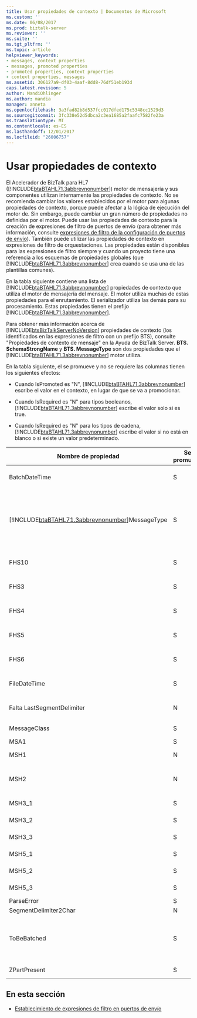 ```yaml
---
title: Usar propiedades de contexto | Documentos de Microsoft
ms.custom: ''
ms.date: 06/08/2017
ms.prod: biztalk-server
ms.reviewer: ''
ms.suite: ''
ms.tgt_pltfrm: ''
ms.topic: article
helpviewer_keywords:
- messages, context properties
- messages, promoted properties
- promoted properties, context properties
- context properties, messages
ms.assetid: 306127a9-df03-4aaf-8dd8-76df51eb193d
caps.latest.revision: 5
author: MandiOhlinger
ms.author: mandia
manager: anneta
ms.openlocfilehash: 3a3fad82b8d537fcc017dfed175c5348cc1529d3
ms.sourcegitcommit: 3fc338e52d5dbca2c3ea1685a2faafc7582fe23a
ms.translationtype: MT
ms.contentlocale: es-ES
ms.lasthandoff: 12/01/2017
ms.locfileid: "26006757"
---
```

# <a name="using-context-properties"></a>Usar propiedades de contexto
El Acelerador de BizTalk para HL7 ([!INCLUDE[btaBTAHL71.3abbrevnonumber](../../includes/btabtahl71-3abbrevnonumber-md.md)]) motor de mensajería y sus componentes utilizan internamente las propiedades de contexto. No se recomienda cambiar los valores establecidos por el motor para algunas propiedades de contexto, porque puede afectar a la lógica de ejecución del motor de. Sin embargo, puede cambiar un gran número de propiedades no definidas por el motor. Puede usar las propiedades de contexto para la creación de expresiones de filtro de puertos de envío (para obtener más información, consulte [expresiones de filtro de la configuración de puertos de envío](../../adapters-and-accelerators/accelerator-hl7/setting-filter-expressions-on-send-ports.md)). También puede utilizar las propiedades de contexto en expresiones de filtro de orquestaciones. Las propiedades están disponibles para las expresiones de filtro siempre y cuando un proyecto tiene una referencia a los esquemas de propiedades globales (que [!INCLUDE[btaBTAHL71.3abbrevnonumber](../../includes/btabtahl71-3abbrevnonumber-md.md)] crea cuando se usa una de las plantillas comunes).  
  
 En la tabla siguiente contiene una lista de [!INCLUDE[btaBTAHL71.3abbrevnonumber](../../includes/btabtahl71-3abbrevnonumber-md.md)] propiedades de contexto que utiliza el motor de mensajería del mensaje. El motor utiliza muchas de estas propiedades para el enrutamiento. El serializador utiliza las demás para su procesamiento. Estas propiedades tienen el prefijo [!INCLUDE[btaBTAHL71.3abbrevnonumber](../../includes/btabtahl71-3abbrevnonumber-md.md)].  
  
 Para obtener más información acerca de [!INCLUDE[btsBizTalkServerNoVersion](../../includes/btsbiztalkservernoversion-md.md)] propiedades de contexto (los identificados en las expresiones de filtro con un prefijo BTS), consulte "Propiedades de contexto de mensaje" en la Ayuda de BizTalk Server. **BTS. SchemaStrongName** y **BTS. MessageType** son dos propiedades que el [!INCLUDE[btaBTAHL71.3abbrevnonumber](../../includes/btabtahl71-3abbrevnonumber-md.md)] motor utiliza.  
  
 En la tabla siguiente, el se promueve y no se requiere las columnas tienen los siguientes efectos:  
  
-   Cuando IsPromoted es "N", [!INCLUDE[btaBTAHL71.3abbrevnonumber](../../includes/btabtahl71-3abbrevnonumber-md.md)] escribe el valor en el contexto, en lugar de que se va a promocionar.  
  
-   Cuando IsRequired es "N" para tipos booleanos, [!INCLUDE[btaBTAHL71.3abbrevnonumber](../../includes/btabtahl71-3abbrevnonumber-md.md)] escribe el valor solo si es true.  
  
-   Cuando IsRequired es "N" para los tipos de cadena, [!INCLUDE[btaBTAHL71.3abbrevnonumber](../../includes/btabtahl71-3abbrevnonumber-md.md)] escribe el valor si no está en blanco o si existe un valor predeterminado.  
  
|Nombre de propiedad|Se promueve|Es necesario|Notas|  
|-------------------|-----------------|-----------------|-----------|  
|BatchDateTime|S|N|[!INCLUDE[btaBTAHL71.3abbrevnonumber](../../includes/btabtahl71-3abbrevnonumber-md.md)]promueve esta propiedad cuando procesa un mensaje por lotes.|  
|[!INCLUDE[btaBTAHL71.3abbrevnonumber](../../includes/btabtahl71-3abbrevnonumber-md.md)]MessageType|S|S|El serializador utiliza esta propiedad para distinguir los mensajes únicos y por lotes. El Desensamblador de HL7 establece solo para los mensajes por lotes. La propiedad indica si el mensaje es un único mensaje, un mensaje por lotes entrantes o un mensaje de lotes de salida. Si el serializador no lo encuentra, se supone que el mensaje es un único mensaje.|  
|FHS10|S|N|[!INCLUDE[btaBTAHL71.3abbrevnonumber](../../includes/btabtahl71-3abbrevnonumber-md.md)]promueve esta propiedad cuando procesa un mensaje por lotes.|  
|FHS3|S|N|[!INCLUDE[btaBTAHL71.3abbrevnonumber](../../includes/btabtahl71-3abbrevnonumber-md.md)]promueve esta propiedad cuando procesa un mensaje por lotes.|  
|FHS4|S|N|[!INCLUDE[btaBTAHL71.3abbrevnonumber](../../includes/btabtahl71-3abbrevnonumber-md.md)]promueve esta propiedad cuando procesa un mensaje por lotes.|  
|FHS5|S|N|[!INCLUDE[btaBTAHL71.3abbrevnonumber](../../includes/btabtahl71-3abbrevnonumber-md.md)]promueve esta propiedad cuando procesa un mensaje por lotes.|  
|FHS6|S|N|[!INCLUDE[btaBTAHL71.3abbrevnonumber](../../includes/btabtahl71-3abbrevnonumber-md.md)]promueve esta propiedad cuando procesa un mensaje por lotes.|  
|FileDateTime|S|N|[!INCLUDE[btaBTAHL71.3abbrevnonumber](../../includes/btabtahl71-3abbrevnonumber-md.md)]promueve esta propiedad cuando procesa un mensaje por lotes.|  
|Falta LastSegmentDelimiter|N|N|[!INCLUDE[btaBTAHL71.3abbrevnonumber](../../includes/btabtahl71-3abbrevnonumber-md.md)]promueve esta propiedad cuando procesa un mensaje por lotes.|  
|MessageClass|S|S|Contiene **MessageClass2X** o **MessageClass2Xml** para distinguir entre las dos clases de mensajes.|  
|MSA1|S|S|Se aplica solo a los mensajes de confirmación.|  
|MSH1|N|S|El campo que contiene el separador de campos. El serializador utiliza esta propiedad.|  
|MSH2|N|S|El serializador utiliza esta propiedad. El campo que contiene los caracteres de codificación (separador de componentes, separador de repeticiones, carácter de escape y separador subcomponente).|  
|MSH3_1|S|N|El primer componente del campo de la aplicación de envío.|  
|MSH3_2|S|N|El segundo componente de campo de la aplicación de envío.|  
|MSH3_3|S|N|El tercer componente de campo de la aplicación de envío.|  
|MSH5_1|S|N|El primer componente del campo de la aplicación receptora.|  
|MSH5_2|S|N|El segundo componente de campo de la aplicación receptora.|  
|MSH5_3|S|N|El tercer componente de campo de la aplicación receptora.|  
|ParseError|S|S|Indica que se produjo un error durante el análisis.|  
|SegmentDelimiter2Char|N|N|El carácter que delimita los segmentos.|  
|ToBeBatched|S|N|Cuando se establece en false, [!INCLUDE[btaBTAHL71.3abbrevnonumber](../../includes/btabtahl71-3abbrevnonumber-md.md)] no almacena en búfer el mensaje pueda procesarse por lotes más adelante; en caso contrario, [!INCLUDE[btaBTAHL71.3abbrevnonumber](../../includes/btabtahl71-3abbrevnonumber-md.md)] envía el mensaje como parte de un lote.|  
|ZPartPresent|S|N|Indica si se encuentra un segmento de Z no declarado.|  
  
## <a name="in-this-section"></a>En esta sección  
  
-   [Establecimiento de expresiones de filtro en puertos de envío](../../adapters-and-accelerators/accelerator-hl7/setting-filter-expressions-on-send-ports.md)